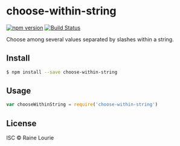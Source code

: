 # choose-within-string
[![npm version](https://img.shields.io/npm/v/choose-within-string.svg)](https://npmjs.org/package/choose-within-string)
[![Build Status](https://travis-ci.org/metaraine/choose-within-string.svg?branch=master)](https://travis-ci.org/metaraine/choose-within-string)

Choose among several values separated by slashes within a string.

## Install

```sh
$ npm install --save choose-within-string
```

## Usage

```js
var chooseWithinString = require('choose-within-string')
```

## License

ISC © Raine Lourie
